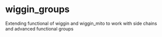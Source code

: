 # wiggin_groups

Extending functional of wiggin and wiggin_mito to work with side chains and advanced functional groups 
